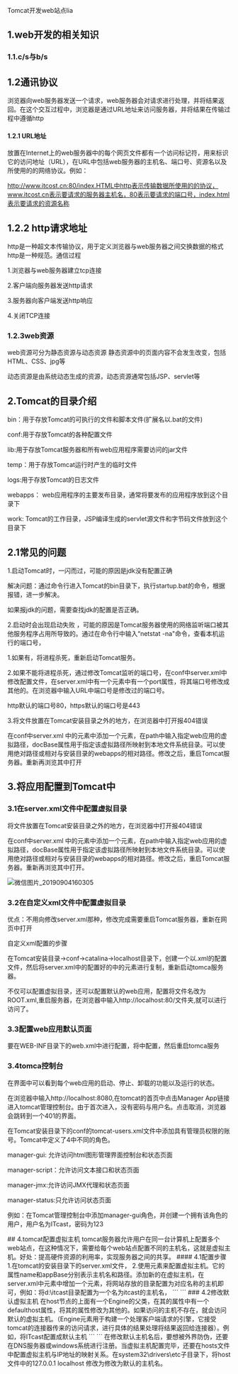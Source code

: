 Tomcat开发web站点lia

## 1.web开发的相关知识

### 1.1.c/s与b/s

## 1.2通讯协议

浏览器向web服务器发送一个请求，web服务器会对请求进行处理，并将结果返回。在这个交互过程中，浏览器是通过URL地址来访问服务器，并将结果在传输过程中遵循http

#### 1.2.1 URL地址

放置在Internet上的web服务器中的每个网页文件都有一个访问标记符，用来标识它的访问地址（URL），在URL中包括web服务器的主机名、端口号、资源名以及所使用的的网络协议。例如：

http://www.itcost.cn:80/index.HTML中http表示传输数据所使用的的协议，www.itcost.cn表示要请求的服务器主机名，80表示要请求的端口号，index.html表示要请求的资源名称

## 1.2.2 http请求地址

http是一种超文本传输协议，用于定义浏览器与web服务器之间交换数据的格式  http是一种规范。通信过程

1.浏览器与web服务器建立tcp连接

2.客户端向服务器发送http请求

3.服务器向客户端发送http响应

4.关闭TCP连接

### 1.2.3web资源

web资源可分为静态资源与动态资源 静态资源中的页面内容不会发生改变，包括HTML、CSS、jpg等

动态资源是由系统动态生成的资源，动态资源通常包括JSP、servlet等

## 2.Tomcat的目录介绍

bin：用于存放Tomcat的可执行的文件和脚本文件(扩展名以.bat的文件)

conf:用于存放Tomcat的各种配置文件

lib:用于存放Tomcat服务器和所有web应用程序需要访问的jar文件

temp：用于存放Tomcat运行时产生的临时文件

logs:用于存放Tomcat的日志文件

webapps： web应用程序的主要发布目录，通常将要发布的应用程序放到这个目录下

work: Tomcat的工作目录，JSP编译生成的servlet源文件和字节码文件放到这个目录下

##  2.1常见的问题

1.启动Tomcat时，一闪而过，可能的原因是jdk没有配置正确

解决问题：通过命令行进入Tomcat的bin目录下，执行startup.bat的命令，根据报错，进一步解决。

如果报jdk的问题，需要查找jdk的配置是否正确。

2.启动时会出现启动失败 ，可能的原因是Tomcat服务器使用的网络监听端口被其他服务程序占用所导致的。通过在命令行中输入“netstat -na"命令，查看本机运行的端口号，

   1.如果有，将进程杀死，重新启动Tomcat服务。

   2.如果不能将进程杀死，通过修改Tomcat监听的端口号，在conf中server.xml中修改配置文件，在server.xml中有一个<connector>元素中有一个port属性，将其端口号修改成其他的。在浏览器中输入URL中端口号是修改过的端口号。

http默认的端口号80，https默认的端口号是443

3.将文件放置在Tomcat安装目录之外的地方，在浏览器中打开报404错误

在conf中server.xml 中的<host>元素中添加一个<context>元素，在path中输入指定web应用的虚拟路径，docBase属性用于指定该虚拟路径所映射到本地文件系统目录。可以使用绝对路径或相对与<tomcat>安装目录的webapps的相对路径。修改之后，重启Tomcat服务器。重新再浏览其中打开

## 3.将应用配置到Tomcat中

### 3.1在server.xml文件中配置虚拟目录

将文件放置在Tomcat安装目录之外的地方，在浏览器中打开报404错误

在conf中server.xml 中的<host>元素中添加一个<context>元素，在path中输入指定web应用的虚拟路径，docBase属性用于指定该虚拟路径所映射到本地文件系统目录。可以使用绝对路径或相对与<tomcat>安装目录的webapps的相对路径。修改之后，重启Tomcat服务器。重新再浏览其中打开。



![微信图片_20190904160305](C:\Users\Administrator\Desktop\web学习\微信图片_20190904160305.jpg)

### 3.2在自定义xml文件中配置虚拟目录

优点：不用向修改server.xml那种，修改完成需要重启Tomcat服务器，重新在网页中打开

自定义xml配置的步骤

在Tomcat安装目录->conf->catalina->localhost目录下，创建一个以.xml的配置文件，然后将server.xml中的配置好的<Context>中的元素进行复制，重新启动tomca服务器。

不仅可以配置虚拟目录，还可以配置默认的web应用，配置将文件名改为ROOT.xml,重启服务器，在浏览器中输入http://localhost:80/文件夹,就可以进行访问了。

### 3.3配置web应用默认页面

要在WEB-INF目录下的web.xml中进行配置，将<welcome-file>中配置，然后重启tomca服务

### 3.4tomca控制台

在界面中可以看到每个web应用的启动、停止、卸载的功能以及运行的状态。

在浏览器中输入http://localhost:8080,在tomcat的首页中点击Manager App链接进入tomcat管理控制台。由于首次进入，没有密码与用户名。点击取消，浏览器会跳转到一个401的界面。

在Tomcat安装目录下的conf的tomcat-users.xml文件中添加具有管理员权限的账号。Tomcat中定义了4中不同的角色。

manager-gui: 允许访问html图形管理界面控制台和状态页面

manager-script：允许访问文本接口和状态页面

manager-jmx:允许访问JMX代理和状态页面

manager-status:只允许访问状态页面

例如：在Tomcat管理控制台中添加manager-gui角色，并创建一个拥有该角色的用户，用户名为ITcast，密码为123

<?xml version="1.0" encoding="utf-8">

<tomcat-users>

<role  rolename="manager-gui"/>

<user  username="itcast"  password="123" roles="manager-gui"/>

</tomcat-users>

## 4.tomcat配置虚拟主机

tomcat服务器允许用户在同一台计算机上配置多个web站点，在这种情况下，需要给每个web站点配置不同的主机名，这就是虚拟主机。好处：提高硬件资源的利用率，实现服务器之间的共享。

#### 4.1配置步骤

1.在tomcat的安装目录下的server.xml文件，

2.使用<host>元素来配置虚拟主机。它的属性name和appBase分别表示主机名和路径。添加新的在虚拟主机，在server.xml中<Engine>元素中增加一个<host>元素，将网站存放的目录配置为对应名称的主机即可，例如：将d:\itcast目录配置为一个名为itcast的主机名，

```
<Engine name="Catalina" defaulthost="localhost">
<host  name="itcast" appBase="d:\itcast">
</host>
</Engine>
```

### 4.2修改默认虚拟主机

在host节点的上面有一个Engine的父类，在其的属性中有一个defaulthost属性，将其的属性修改为其他的。如果访问的主机不存在，就会访问默认的虚拟主机。（Engine元素用于构建一个处理客户端请求的引擎，它接受tomcat的连接器传来的访问请求，进行具体的结果处理将结果返回给连接器）。例如，将ITcast配置成默认主机

```
<Engine  name="Catalina" defaulthost="itcast">
<host  name="itcast"  appBase="d:\itbase">
</host>
</engine>
```

在修改默认主机名后，要想被外界防伪，还要在DNS服务器或windows系统进行注册。当虚拟主机配置完毕，还要在hosts文件中配置虚拟主机与IP地址的映射关系。在system32\drivers\etc子目录下，将host文件中的127.0.0.1 localhost 修改为修改为默认的主机名。

